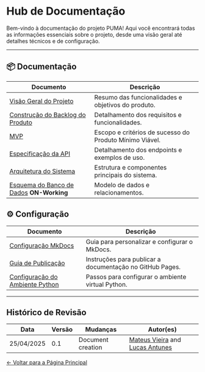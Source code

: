 # Hub de Documentação

Bem-vindo à documentação do projeto PUMA! Aqui você encontrará todas as informações essenciais sobre o projeto, desde uma visão geral até detalhes técnicos e de configuração.

---

## 📦 Documentação

| Documento                                              | Descrição                                               |
| ------------------------------------------------------ | ------------------------------------------------------- |
| [Visão Geral do Projeto](produto/overview.md)          | Resumo das funcionalidades e objetivos do produto.      |
| [Construção do Backlog do Produto](projeto/backlog.md) | Detalhamento dos requisitos e funcionalidades.          |
| [MVP](projeto/mvp.md)                                  | Escopo e critérios de sucesso do Produto Mínimo Viável. |
| [Especificação da API](produto/api)                    | Detalhamento dos endpoints e exemplos de uso.           |
| [Arquitetura do Sistema](projeto/arquitetura.md)       | Estrutura e componentes principais do sistema.          |
| [Esquema do Banco de Dados](index.md) **ON-Working**   | Modelo de dados e relacionamentos.                      |

## ⚙️ Configuração

| Documento                                                     | Descrição                                                |
| ------------------------------------------------------------- | -------------------------------------------------------- |
| [Configuração MkDocs](setup/mkdocs-configuration.md)          | Guia para personalizar e configurar o MkDocs.            |
| [Guia de Publicação](setup/publishing-guide.md)               | Instruções para publicar a documentação no GitHub Pages. |
| [Configuração do Ambiente Python](setup/python-venv-setup.md) | Passos para configurar o ambiente virtual Python.        |

---

## Histórico de Revisão

| Data       | Versão | Mudanças          | Autor(es)                                                                                         |
| ---------- | ------ | ----------------- | ------------------------------------------------------------------------------------------------- |
| 25/04/2025 | 0.1    | Document creation | [Mateus Vieira](https://github.com/matix0) and [Lucas Antunes](https://github.com/LucasGSAntunes) |

[← Voltar para a Página Principal](index.md)
